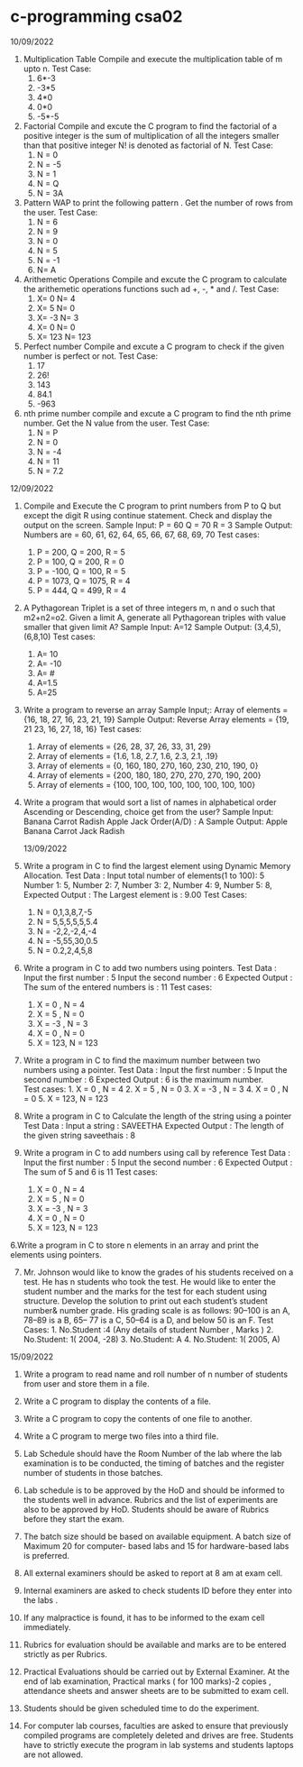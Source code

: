 # c-programming csa02

10/09/2022
1. Multiplication Table
  Compile and execute the multiplication table of m upto n.
  Test Case:
   1.  6*-3
   2.  -3*5
   3.  4*0
   4.  0*0
   5.  -5*-5
2. Factorial
  Compile and excute the C program to find the factorial of a positive integer is the sum of multiplication of all the integers smaller than that positive integer N! is denoted as factorial of N.
  Test Case:
    1. N = 0
   2.  N = -5
   3.  N = 1
   4.  N = Q
   5.  N = 3A
3. Pattern
  WAP to print the following pattern . Get the number of rows from the user.
  Test Case:   
    1. N = 6
    2. N = 9
    3. N = 0
    4. N = 5
    5. N = -1
    6. N= A
4. Arithemetic Operations
    Compile and excute the C program to calculate the arithemetic operations functions such ad +, -, * and /.
    Test Case:
     1. X= 0 N= 4
     2. X= 5 N= 0
     3. X= -3 N= 3
     4. X= 0 N= 0
     5. X= 123 N= 123
5. Perfect number
  Compile and excute a C program to check if the given number is perfect or not.
  Test Case:
   1. 17
   2. 26!
   3. 143
   4. 84.1
   5. -963
6. nth prime number
  compile and excute a C program to find the nth prime number. Get the N value from the user. 
  Test Case:
    1. N = P
    2. N = 0
    3. N = -4
    4. N = 11
    5. N = 7.2
    
12/09/2022
1. Compile and Execute the C program to print numbers from P to Q but except the digit R using continue statement. Check and display the output on the screen.
  Sample Input:
    P = 60
  Q = 70
  R = 3
  Sample Output:
  Numbers are = 60, 61, 62, 64, 65, 66, 67, 68, 69, 70
  Test cases:
    1. P = 200, Q = 200, R = 5
    2. P = 100, Q = 200, R = 0
    3. P = -100, Q = 100, R = 5
    4. P = 1073, Q = 1075, R = 4
    5. P = 444, Q = 499, R = 4
    
2. A Pythagorean Triplet is a set of three integers m, n and o such that m2+n2=o2. Given a limit A, generate all Pythagorean triples with value smaller that given limit A?
  Sample Input:
  A=12
  Sample Output:
  (3,4,5), (6,8,10)
   Test cases:
      1. A= 10
      2. A= -10
      3. A= #
      4. A=1.5
      5. A=25

3. Write a program to reverse an array
    Sample Input;:
      Array of elements = {16, 18, 27, 16, 23, 21, 19}
    Sample Output:
      Reverse Array elements = {19, 21 23, 16, 27, 18, 16} 
    Test cases:
      1.   Array of elements = {26, 28, 37, 26, 33, 31, 29}
      2.   Array of elements = {1.6, 1.8, 2.7, 1.6, 2.3, 2.1, .19}
      3.   Array of elements = {0, 160, 180, 270, 160, 230, 210, 190, 0}
      4.   Array of elements = {200, 180, 180, 270, 270, 270, 190, 200}
      5.   Array of elements = {100, 100, 100, 100, 100, 100, 100, 100}
4. Write a program that would sort a list of names in alphabetical order Ascending or Descending, choice get from the user?
    Sample Input:
      Banana
      Carrot
      Radish
      Apple
      Jack
      Order(A/D) : A
    Sample Output:
      Apple
      Banana
      Carrot
      Jack
      Radish
      
      13/09/2022
  1. Write a program in C to find the largest element using Dynamic Memory Allocation. 
    Test Data :
      Input total number of elements(1 to 100): 5
      Number 1: 5, 
      Number 2: 7, 
      Number 3: 2, 
      Number 4: 9, 
      Number 5: 8, 
    Expected Output :
      The Largest element is :  9.00 
     Test Cases:
        1. N = 0,1,3,8,7,-5
        2. N = 5,5,5,5,5,5.4
        3. N = -2,2,-2,4,-4
        4. N = -5,55,30,0.5
        5. N = 0.2,2,4,5,8
2. Write a program in C to add two numbers using pointers. 
   Test Data :
      Input the first number : 5
      Input the second number : 6
   Expected Output :
      The sum of the entered numbers is : 11 
   Test cases:
      1. X = 0 , N = 4
      2. X = 5 , N = 0
      3. X = -3 , N = 3
      4. X = 0 ,  N = 0
      5. X = 123, N = 123
3. Write a program in C to find the maximum number between two numbers using a pointer. 
     Test Data :
        Input the first number : 5
        Input the second number : 6
     Expected Output :
        6	is the maximum number.  
     Test cases:
        1.	X = 0 , N = 4
        2.	X = 5 , N = 0
        3.	X = -3 , N = 3
        4.	X = 0 ,  N = 0
        5.  X = 123, N = 123
4. Write a program in C to Calculate the length of the string using a pointer 
    Test Data :
    Input a string : SAVEETHA
    Expected Output :
    The length of the given string saveethais : 8 
5. Write a program in C to add numbers using call by reference
      Test Data :
      Input the first number : 5
      Input the second number : 6
      Expected Output :
      The sum of 5 and 6  is 11 
      Test cases:
      1. X = 0 , N = 4
      2. X = 5 , N = 0
      3. X = -3 , N = 3
      4. X = 0 ,  N = 0
      5. X = 123, N = 123
      
6.Write a program in C to store n elements in an array and print the elements using pointers. 

7. Mr. Johnson would like to know the grades of  his students received on a test. He has n  students who took the test. He would like to enter the student number and the marks  for the test for each student using structure. Develop the solution to print out each student’s student number& number grade. His grading scale is as follows: 90–100 is an A, 78–89 is a B, 65– 77 is a C, 50–64 is a D, and below 50 is an F.
      Test Cases:
        1. No.Student :4 (Any details of student Number , Marks )
        2. No.Student: 1( 2004, -28)
        3. No.Student: A
        4. No.Student: 1( 2005, A)

15/09/2022
  1.	Write a program to read name and roll number of n number of students from user and store them in a file.
  2.	Write a C program to display the contents of a file.
  3.	Write a C program to copy the contents of one file to another.
  4.	Write a C program to merge two files into a third file.

1.	Lab Schedule should have the Room Number of the lab where the lab examination is to be conducted, the  timing of batches and the register number of students in those batches.
2.	Lab schedule is to be approved by the HoD and should be informed to the students well in advance. Rubrics  and the list of experiments are also to be approved by  HoD. Students should be aware of Rubrics before they start the exam. 
3.	The batch size should be based on available equipment. A batch size of Maximum 20 for computer- based labs and 15 for hardware-based labs is preferred.
4.	All external examiners should be asked to report at 8 am at exam cell.
5.	Internal examiners are asked to check students  ID before they enter into the labs .
6.	If any malpractice is found, it has to be informed to the exam cell immediately.
7.	Rubrics for evaluation should be available and marks are to be entered strictly as per Rubrics.
8.	Practical Evaluations should be carried out by External Examiner. At the end of lab    examination, Practical marks  ( for 100 marks)-2 copies  , attendance sheets and  answer sheets are to be submitted to exam cell.
9.	Students should be given scheduled time to do the experiment.
10.	For computer lab  courses, faculties are asked to ensure that previously compiled programs  are completely deleted and drives are free. Students have to strictly execute the program in lab systems and students laptops are not allowed.






